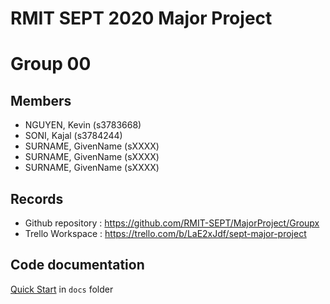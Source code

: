 # RMIT SEPT 2020 Major Project

# Group 00

## Members
* NGUYEN, Kevin (s3783668)
* SONI, Kajal (s3784244)
* SURNAME, GivenName (sXXXX)
* SURNAME, GivenName (sXXXX)
* SURNAME, GivenName (sXXXX)

## Records

* Github repository : https://github.com/RMIT-SEPT/MajorProject/Groupx
* Trello Workspace : https://trello.com/b/LaE2xJdf/sept-major-project


## Code documentation

[Quick Start](/docs/README.md) in `docs` folder
